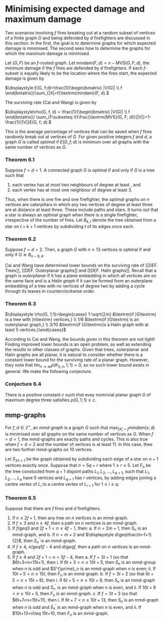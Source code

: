 # Minimising expected damage and maximum damage

Two scenarios involving $f$ fires breaking out at a random subset of vertices of a finite graph $G$ and being defended by $d$ firefighters are discussed in this section. In the first, the goal is to determine graphs for which expected damage is minimised. The second sees how to determine the graphs for which the maximum damage is minimised.

Let $(G, F)$ be an $f$-rooted graph. Let $\textrm{mindam}(F,d)=n-\textrm{MVS}(G, F;d),$ the minimum damage if the $f$ fires are defended by $d$ firefighters. If each $f$-subset is equally likely to be the location where the fires start, the expected damage is given by

$\displaystyle E(G, f;d)=\frac{1}{\begin{bmatrix} |V(G)| \\ f \end{bmatrix}}\sum_{|X|=f}\textrm{mindam}(F, d).$

The surviving rate (Cai and Wang) is given by

$\displaystyle\rho(G, f, d) = \frac{1}{\begin{bmatrix} |V(G)| \\ f \end{bmatrix}} \sum_{F\subseteq V}\frac{\textrm{MVS}(G, F; d)}{|V|}=1-\frac{1}{|V|}E(G, f; d).$

This is the average percentage of vertices that can be saved when $f$ fires randomly break out at vertices of $G$. For given positive integers $f$ and $d$, a graph $G$ is called *optimal* if $E(G, f; d)$ is minimum over all graphs with the same number of vertices as $G$.

### Theorem 6.1
Suppose $f=d=1$. A connected graph $G$ is optimal if and only if $G$ is a tree such that
1. each vertex has at most two neighbours of degree at least , and
2. each vertex has at most one neighbour of degree at least 3.

Thus, when there is one fire and one firefighter, the optimal graphs on $n$ vertices are caterpillars in which any two vertices of degree at least three are at distance at least three. These include paths and stars. It turns out that a star is always an optimal graph when there is a single firefighter, irrespective of the number of fires.
Let $B_{k,t}$ denote the tree obtained from a star on $t+k+1$ vertices by subdividing $t$ of its edges once each.

### Theorem 6.2
Suppose $f=d=2$. Then, a graph $G$ with $n\geq 13$ vertices is optimal if and only if $G\cong B_{n-9,4}.$

Cai and Wang have determined lower bounds on the surviving rate of [[DEF. Trees]], [[DEF. Outerplanar graphs]] and [[DEF. Halin graphs]]. Recall that a graph is *outerplanar* if it has a plane embedding in which all vertices are on the same face and is a *Halin graph* if it can be formed from an outerplane embedding of a tree with no vertices of degree two by adding a cycle through its leaves in counterclockwise order.

### Theorem 6.3
$\displaystyle \rho(G, 1;1)>\begin{cases} 1-\sqrt{2/n} &\textrm{if }G\textrm{ is a tree with }n\textrm{ vertices,} \\ 1/6 &\textrm{if }G\textrm{ is an outerplanar graph,} \\ 3/10 &\textrm{if }G\textrm{is a Halin graph with at least 5 vertices.}\end{cases}$

According to Cai and Wang, the bounds given in this theorem are not tight! Finding improved lower bounds is an open problem, as well as extending the results to other classes of graphs. Given that trees, outerplanar and Halin graphs are all planar, it is natural to consider whether there is a constant lower bound for the surviving rate of a planar graph. However, they note that $\displaystyle \lim_{n\to\infty}\rho(K_{2, n},1; 1)=0$, so no such lower bound exists in general. We make the following conjecture.

### Conjecture 6.4
There is a positive constant $c$ such that evey nontrivial planar graph $G$ of maximum degree three satisfies $\rho(G, 1; 1)\geq c$.

## mmp-graphs
For $f, d\in\mathbb{Z}^{+}$, an *mmd-graph* is a graph $G$ such that $\max_{|X|=f}mindam(x,d)$ is minimised over all graphs on the same number of vertices as $G$. When $f=d=1$, the mmd-graphs are exactly paths and cycles. This is also true when $f=d=2$ and the number of vertices is at least 11. In this case, thee are two further mmd-graphs on 10 vertices.

Let $S_{2n+1}$ be the graph obtained by subdividing each edge of a star on $n+1$ vertices exactly once. Suppose that $n=5q+r$ where $1\leq r\leq5.$ Let $F_n$ be the tree constucted from $q+1$ disjoint paths $L_1, L_2, ..., L_{q+1}$, such that $L_1, L_2, ..., L_q$ have 5 vertices and $L_{q+1}$ has $r$ vertices, by adding edges joining a centre vertex of $L_i$ to a centre vertex of $L_{i+1}$ for $1\leq i\leq q$.

### Theorem 6.5
Suppose that there are $f$ fires and $d$ firefighters.
1. If $n\leq 2f+1$, then any tree on $n$ vertices is an mmd-graph.
2. If $f\leq 3\textrm{~and~}n\geq 4f$, then a path on $n$ vertices is an mmd-graph.
3. If $f/geq 3$ and $2f+1<n\leq 4f-1$, then:
	a. If $n=2m+1$, then $S_n$ is an mmd-graph, and
	b. If $n=m+2$ and $\displaystyle d\geq\frac{m-f+1}{2}$, then $S^{\prime}_{n}$ is an mmd-graph.
4. If $f\geq 4,~n/geq 5f-4 \textrm{~and~} d/geq f$, then a path on $n$ vertices is an mmd-graph.
5. If $f\geq 4$ and $2f+1<n<5f-4$, then
	a. If $f=3t+1$ (so that $6t+3<n<15t+1), then
		i. If $6t+3<n\leq 10t+5$, then $S_n$ is an mmd-group when $n$ is odd and $S^{\prime}_n is an mmd-graph when $n$ is even;
		ii. If $10t+5<n\leq 15t$, then $F_n$ is an mmd-graph.
	b. If $f=3t+2$ (so that $6t+5<n<15t+6$), then
		i. If $6t+5<n\leq 10t+9$, then $S_n$ is an mmd-graph when $n$ is odd and $S^{\prime}_n$ is an mmd-graph when $n$ is even, and
		ii. If $10t+9<n\leq 15t+5$, then $F_n$ is an mmd-graph.
	c. If $f=3t+3$ (so that $6t+7<n<15t+11), then
		i. If $6t+7<n\leq10t+13$, then $S_n$ is an mmd-graph when $n$ is odd and $S^{\prime}_n$ is an mmd-graph when $n$ is even, and
		ii. If $10t+13<n\leq 15t+10, then $F_n$ is an mmd-graph.